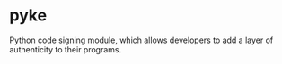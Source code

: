 # pyke
Python code signing module, which allows developers to add a layer of authenticity to their programs.
